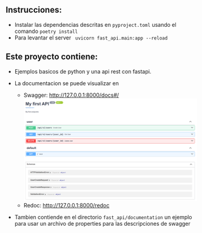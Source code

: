 ## Instrucciones:
- Instalar las dependencias descritas en `pyproject.toml` usando el comando `poetry install`
- Para levantar el server ` uvicorn fast_api.main:app --reload`

## Este proyecto contiene:
- Ejemplos basicos de python y una api rest con fastapi. 


- La documentacion se puede visualizar en 
  - Swagger: http://127.0.0.1:8000/docs#/    
    ![img.png](img.png)
  - Redoc: http://127.0.0.1:8000/redoc


- Tambien contiende en el directorio `fast_api/documentation` un ejemplo para usar un archivo de properties para las descripciones de swagger 
